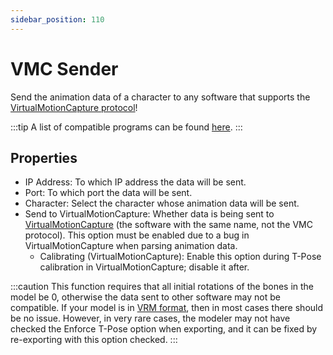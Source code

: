 ```yaml
---
sidebar_position: 110
---
```


# VMC Sender

Send the animation data of a character to any software that supports the [VirtualMotionCapture protocol](https://protocol.vmc.info/english)!

:::tip
A list of compatible programs can be found [here](https://protocol.vmc.info/Reference).
:::

## Properties

* IP Address: To which IP address the data will be sent.
* Port: To which port the data will be sent.
* Character: Select the character whose animation data will be sent.
* Send to VirtualMotionCapture: Whether data is being sent to [VirtualMotionCapture](https://akira.works/VirtualMotionCapture-en/) (the software with the same name, not the VMC protocol). This option must be enabled due to a bug in VirtualMotionCapture when parsing animation data.
  * Calibrating (VirtualMotionCapture): Enable this option during T-Pose calibration in VirtualMotionCapture; disable it after.

:::caution
This function requires that all initial rotations of the bones in the model be 0, otherwise the data sent to other software may not be compatible. If your model is in [VRM format](https://vrm.dev/), then in most cases there should be no issue. However, in very rare cases, the modeler may not have checked the Enforce T-Pose option when exporting, and it can be fixed by re-exporting with this option checked.
:::
